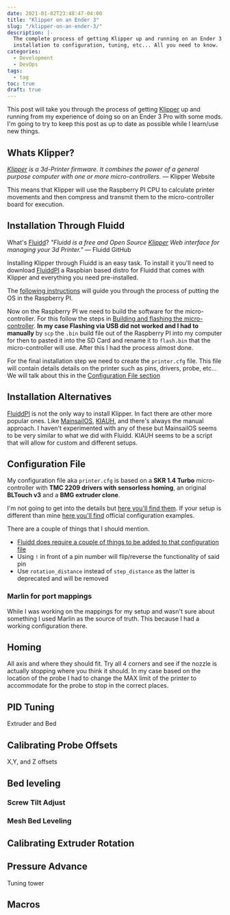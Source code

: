 ```yaml
---
date: 2021-01-02T23:48:47-04:00
title: "Klipper on an Ender 3"
slug: "/klipper-on-an-ender-3/"
description: |-
  The complete process of getting Klipper up and running on an Ender 3. From
  installation to configuration, tuning, etc... All you need to know.
categories:
  - Development
  - DevOps
tags:
  - tag
toc: true
draft: true
---
```


This post will take you through the process of getting [Klipper][klipper] up and
running from my experience of doing so on an Ender 3 Pro with some mods. I'm
going to try to keep this post as up to date as possible while I learn/use new
things.

## Whats Klipper?

_[Klipper][klipper] is a 3d-Printer firmware. It combines the power of a general
purpose computer with one or more micro-controllers._ &mdash; Klipper Website

This means that Klipper will use the Raspberry PI CPU to calculate printer
movements and then compress and transmit them to the micro-controller board for
execution.

## Installation Through Fluidd

What's [Fluidd][fluidd]? _"Fluidd is a free and Open Source [Klipper][klipper] Web
interface for managing your 3d Printer."_ &mdash; Fluidd GitHub

Installing Klipper through Fluidd is an easy task. To install it you'll need to
download [FluiddPI][fluiddpi] a Raspbian based distro for Fluidd that comes with
Klipper and everything you need pre-installed.

The [following instructions][installing-rpios] will guide you through the process of putting the OS
in the Raspberry PI.

Now on the Raspberry PI we need to build the software for the micro-controller.
For this follow the steps in [Building and flashing the
micro-controller][build-flash-micro-controller]. **In my case Flashing via USB
did not worked and I had to manually** by `scp` the `.bin` build file out of the
Raspberry PI into my computer for then to pasted it into the SD Card and rename
it to `flash.bin` that the micro-controller will use. After this I had the
process almost done.

For the final installation step we need to create the `printer.cfg` file. This
file will contain details details on the printer such as pins, drivers, probe,
etc... We will talk about this in the [Configuration File
section](#configuration-file)

## Installation Alternatives

[FluiddPI][fluiddpi] is not the only way to install Klipper. In fact there are
other more popular ones. Like [MainsailOS][mainsailos], [KIAUH][kiauh], and
there's always the manual approach. I haven't experimented with any of these but
MainsailOS seems to be very similar to what we did with Fluidd. KIAUH seems to
be a script that will allow for custom and different setups.

## Configuration File

My configuration file aka `printer.cfg` is based on a **SKR 1.4 Turbo**
micro-controller with **TMC 2209 drivers with sensorless homing**, an original
**BLTouch v3** and a **BMG extruder clone**.

I'm not going to get into the details but [here you'll find
them][albertogg-klipper-config]. If your setup is different than mine [here
you'll find][klipper-config] official configuration examples.

There are a couple of things that I should mention.
- [Fluidd does require a couple of things to be added to that configuration
  file][fluidd-config-req]
- Using `!` in front of a pin number will flip/reverse the functionality of said
  pin
- Use `rotation_distance` instead of `step_distance` as the latter is deprecated
  and will be removed

### Marlin for port mappings

While I was working on the mappings for my setup and wasn't sure about something
I used Marlin as the source of truth. This because I had a working configuration
there.

## Homing

All axis and where they should fit. Try all 4 corners and see if the nozzle is
actually stopping where you think it should. In my case based on the location of
the probe I had to change the MAX limit of the printer to accommodate for the
probe to stop in the correct places.

## PID Tuning

Extruder and Bed

## Calibrating Probe Offsets

X,Y, and Z offsets

## Bed leveling

### Screw Tilt Adjust

### Mesh Bed Leveling

## Calibrating Extruder Rotation

## Pressure Advance

Tuning tower

## Macros

[klipper]: https://www.klipper3d.org
[fluidd]: https://github.com/cadriel/fluidd
[fluiddpi]: https://github.com/cadriel/FluiddPI
[mainsailos]: https://github.com/raymondh2/MainsailOS
[kiauh]: https://github.com/th33xitus/KIAUH
[installing-rpios]: https://www.raspberrypi.org/documentation/installation/installing-images/
[build-flash-micro-controller]: https://www.klipper3d.org/Installation.html
[albertogg-klipper-config]: https://github.com/albertogg/klipper-config
[klipper-config]: https://github.com/KevinOConnor/klipper/tree/master/config
[fluidd-config-req]: https://github.com/cadriel/fluidd/blob/develop/docs/printer-setup-and-macros.md#printer-setup--macros
